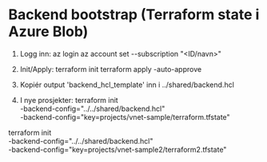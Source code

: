 # Backend bootstrap (Terraform state i Azure Blob)

1) Logg inn:
   az login
   az account set --subscription "<ID/navn>"

2) Init/Apply:
   terraform init
   terraform apply -auto-approve

3) Kopiér output 'backend_hcl_template' inn i ../shared/backend.hcl

4) I nye prosjekter:
   terraform init \
     -backend-config="../../shared/backend.hcl" \
     -backend-config="key=projects/vnet-sample/terraform.tfstate"

terraform init \
     -backend-config="../../shared/backend.hcl" \
     -backend-config="key=projects/vnet-sample2/terraform2.tfstate"
